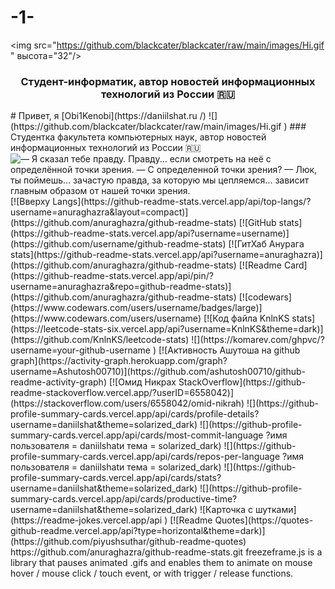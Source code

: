 # -1-
<img src="https://github.com/blackcater/blackcater/raw/main/images/Hi.gif " высота="32"/></h1>
<h3 align="center">Студент-информатик, автор новостей информационных технологий из России 🇷🇺</h3>
# Привет, я [Obi1Kenobi](https://daniilshat.ru /) ![](https://github.com/blackcater/blackcater/raw/main/images/Hi.gif ) 
### Студентка факультета компьютерных наук, автор новостей информационных технологий из России 🇷🇺
<img src="путь к файлу" alt="— Я сказал тебе правду. Правду... если смотреть на неё с определённой точки зрения.
— С определенной точки зрения?
— Люк, ты поймешь... зачастую правда, за которую мы цепляемся... зависит главным образом от нашей точки зрения.">
[![Вверху Langs](https://github-readme-stats.vercel.app/api/top-langs/?username=anuraghazra&layout=compact)](https://github.com/anuraghazra/github-readme-stats)
[![GitHub stats](https://github-readme-stats.vercel.app/api?username=username)](https://github.com/username/github-readme-stats)
[![ГитХаб Анурага stats](https://github-readme-stats.vercel.app/api?username=anuraghazra)](https://github.com/anuraghazra/github-readme-stats)
[![Readme Card](https://github-readme-stats.vercel.app/api/pin/?username=anuraghazra&repo=github-readme-stats)](https://github.com/anuraghazra/github-readme-stats)
[![codewars](https://www.codewars.com/users/username/badges/large)](https://www.codewars.com/users/username)
[![Код файла KnlnKS stats](https://leetcode-stats-six.vercel.app/api?username=KnlnKS&theme=dark)](https://github.com/KnlnKS/leetcode-stats)
![](https://komarev.com/ghpvc/?username=your-github-username )
[![Активность Ашутоша на github graph](https://activity-graph.herokuapp.com/graph?username=Ashutosh00710)](https://github.com/ashutosh00710/github-readme-activity-graph)
[![Омид Никрах StackOverflow](https://github-readme-stackoverflow.vercel.app/?userID=6558042)](https://stackoverflow.com/users/6558042/omid-nikrah) 
![](https://github-profile-summary-cards.vercel.app/api/cards/profile-details?username=daniilshat&theme=solarized_dark)
![](https://github-profile-summary-cards.vercel.app/api/cards/most-commit-language ?имя пользователя = daniilshatи тема = solarized_dark)
![](https://github-profile-summary-cards.vercel.app/api/cards/repos-per-language ?имя пользователя = daniilshatи тема = solarized_dark)
![](https://github-profile-summary-cards.vercel.app/api/cards/stats?username=daniilshat&theme=solarized_dark)
![](https://github-profile-summary-cards.vercel.app/api/cards/productive-time?username=daniilshat&theme=solarized_dark)
![Карточка с шутками](https://readme-jokes.vercel.app/api )
[![Readme Quotes](https://quotes-github-readme.vercel.app/api?type=horizontal&theme=dark)](https://github.com/piyushsuthar/github-readme-quotes)
https://github.com/anuraghazra/github-readme-stats.git
freezeframe.js is a library that pauses animated .gifs and enables them to animate on mouse hover / mouse click / touch event, or with trigger / release functions.
